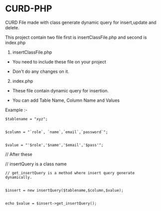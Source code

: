 # CURD-PHP
CURD File made with class generate dynamic query for insert,update and delete. 

This project contain two file first is insertClassFile.php and second is index.php

1. insertClassFile.php


* You need to include these file on your project 


* Don't do any changes on it.

2. index.php


* These file contain dynamic query for insertion.


* You can add Table Name, Column Name and Values


Example :-


    $tablename = "xyz";
	
	
    $column = "`role`, `name`,`email`,`password`";
	
	
    $value = "'$role','$name','$email','$pass'";
	
	
// After these


// insertQuery is a class name


    // get_insertQuery is a method where insert query generate dynamically.
	
	
    $insert = new insertQuery($tablename,$column,$value);
	
	
    echo $value = $insert->get_insertQuery();
	
	

